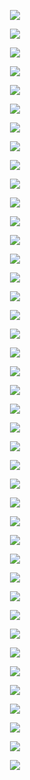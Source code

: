 <p align="center"> <img src= 'all_figs/DLGN(n_h_l=5,n_n=128,Run=1,Epoch=00000,step=000,UnLearned,train_loss=0.693,train_acc=50.94,test_loss=0.694,test_acc=49.9).png' /> </p>
<p align="center"> <img src= 'all_figs/DLGN(n_h_l=5,n_n=128,Run=1,Epoch=00001,step=003,Learned,train_loss=0.693,train_acc=50.94,test_loss=0.694,test_acc=49.9).png' /> </p>
<p align="center"> <img src= 'all_figs/DLGN(n_h_l=5,n_n=128,Run=1,Epoch=00001,step=006,Learned,train_loss=0.693,train_acc=50.94,test_loss=0.694,test_acc=49.9).png' /> </p>
<p align="center"> <img src= 'all_figs/DLGN(n_h_l=5,n_n=128,Run=1,Epoch=00001,step=009,Learned,train_loss=0.693,train_acc=50.94,test_loss=0.694,test_acc=49.9).png' /> </p>
<p align="center"> <img src= 'all_figs/DLGN(n_h_l=5,n_n=128,Run=1,Epoch=00002,step=003,Learned,train_loss=0.693,train_acc=50.94,test_loss=0.693,test_acc=49.9).png' /> </p>
<p align="center"> <img src= 'all_figs/DLGN(n_h_l=5,n_n=128,Run=1,Epoch=00002,step=006,Learned,train_loss=0.693,train_acc=50.94,test_loss=0.693,test_acc=49.9).png' /> </p>
<p align="center"> <img src= 'all_figs/DLGN(n_h_l=5,n_n=128,Run=1,Epoch=00002,step=009,Learned,train_loss=0.693,train_acc=50.94,test_loss=0.693,test_acc=49.9).png' /> </p>
<p align="center"> <img src= 'all_figs/DLGN(n_h_l=5,n_n=128,Run=1,Epoch=00003,step=010,Learned,train_loss=0.693,train_acc=50.94,test_loss=0.693,test_acc=49.9).png' /> </p>
<p align="center"> <img src= 'all_figs/DLGN(n_h_l=5,n_n=128,Run=1,Epoch=00004,step=010,Learned,train_loss=0.693,train_acc=50.94,test_loss=0.693,test_acc=49.9).png' /> </p>
<p align="center"> <img src= 'all_figs/DLGN(n_h_l=5,n_n=128,Run=1,Epoch=00005,step=010,Learned,train_loss=0.693,train_acc=50.94,test_loss=0.693,test_acc=49.9).png' /> </p>
<p align="center"> <img src= 'all_figs/DLGN(n_h_l=5,n_n=128,Run=1,Epoch=00006,step=010,Learned,train_loss=0.692,train_acc=50.94,test_loss=0.693,test_acc=49.9).png' /> </p>
<p align="center"> <img src= 'all_figs/DLGN(n_h_l=5,n_n=128,Run=1,Epoch=00007,step=010,Learned,train_loss=0.692,train_acc=50.94,test_loss=0.693,test_acc=49.9).png' /> </p>
<p align="center"> <img src= 'all_figs/DLGN(n_h_l=5,n_n=128,Run=1,Epoch=00008,step=010,Learned,train_loss=0.692,train_acc=50.94,test_loss=0.693,test_acc=49.9).png' /> </p>
<p align="center"> <img src= 'all_figs/DLGN(n_h_l=5,n_n=128,Run=1,Epoch=00009,step=010,Learned,train_loss=0.692,train_acc=50.94,test_loss=0.693,test_acc=49.9).png' /> </p>
<p align="center"> <img src= 'all_figs/DLGN(n_h_l=5,n_n=128,Run=1,Epoch=00010,step=010,Learned,train_loss=0.692,train_acc=50.94,test_loss=0.693,test_acc=49.9).png' /> </p>
<p align="center"> <img src= 'all_figs/DLGN(n_h_l=5,n_n=128,Run=1,Epoch=00020,step=010,Learned,train_loss=0.691,train_acc=50.94,test_loss=0.692,test_acc=49.9).png' /> </p>
<p align="center"> <img src= 'all_figs/DLGN(n_h_l=5,n_n=128,Run=1,Epoch=00030,step=010,Learned,train_loss=0.687,train_acc=55.16,test_loss=0.69,test_acc=51.65).png' /> </p>
<p align="center"> <img src= 'all_figs/DLGN(n_h_l=5,n_n=128,Run=1,Epoch=00040,step=010,Learned,train_loss=0.677,train_acc=69.84,test_loss=0.684,test_acc=59.65).png' /> </p>
<p align="center"> <img src= 'all_figs/DLGN(n_h_l=5,n_n=128,Run=1,Epoch=00050,step=010,Learned,train_loss=0.644,train_acc=70.16,test_loss=0.665,test_acc=62.8).png' /> </p>
<p align="center"> <img src= 'all_figs/DLGN(n_h_l=5,n_n=128,Run=1,Epoch=00060,step=010,Learned,train_loss=0.586,train_acc=71.56,test_loss=0.629,test_acc=65.2).png' /> </p>
<p align="center"> <img src= 'all_figs/DLGN(n_h_l=5,n_n=128,Run=1,Epoch=00070,step=010,Learned,train_loss=0.524,train_acc=72.97,test_loss=0.585,test_acc=65.05).png' /> </p>
<p align="center"> <img src= 'all_figs/DLGN(n_h_l=5,n_n=128,Run=1,Epoch=00080,step=010,Learned,train_loss=0.483,train_acc=75.31,test_loss=0.557,test_acc=66.65).png' /> </p>
<p align="center"> <img src= 'all_figs/DLGN(n_h_l=5,n_n=128,Run=1,Epoch=00090,step=010,Learned,train_loss=0.457,train_acc=75.16,test_loss=0.537,test_acc=68.2).png' /> </p>
<p align="center"> <img src= 'all_figs/DLGN(n_h_l=5,n_n=128,Run=1,Epoch=00100,step=010,Learned,train_loss=0.437,train_acc=75.62,test_loss=0.521,test_acc=68.55).png' /> </p>
<p align="center"> <img src= 'all_figs/DLGN(n_h_l=5,n_n=128,Run=1,Epoch=00200,step=010,Learned,train_loss=0.369,train_acc=80.78,test_loss=0.481,test_acc=70.7).png' /> </p>
<p align="center"> <img src= 'all_figs/DLGN(n_h_l=5,n_n=128,Run=1,Epoch=00300,step=010,Learned,train_loss=0.338,train_acc=81.25,test_loss=0.464,test_acc=70.6).png' /> </p>
<p align="center"> <img src= 'all_figs/DLGN(n_h_l=5,n_n=128,Run=1,Epoch=00400,step=010,Learned,train_loss=0.317,train_acc=82.5,test_loss=0.462,test_acc=74.2).png' /> </p>
<p align="center"> <img src= 'all_figs/DLGN(n_h_l=5,n_n=128,Run=1,Epoch=00500,step=010,Learned,train_loss=0.313,train_acc=82.81,test_loss=0.459,test_acc=74.5).png' /> </p>
<p align="center"> <img src= 'all_figs/DLGN(n_h_l=5,n_n=128,Run=1,Epoch=00600,step=010,Learned,train_loss=0.293,train_acc=84.84,test_loss=0.466,test_acc=74.1).png' /> </p>
<p align="center"> <img src= 'all_figs/DLGN(n_h_l=5,n_n=128,Run=1,Epoch=00700,step=010,Learned,train_loss=0.268,train_acc=87.66,test_loss=0.473,test_acc=76.5).png' /> </p>
<p align="center"> <img src= 'all_figs/DLGN(n_h_l=5,n_n=128,Run=1,Epoch=00800,step=010,Learned,train_loss=0.251,train_acc=88.28,test_loss=0.48,test_acc=77.95).png' /> </p>
<p align="center"> <img src= 'all_figs/DLGN(n_h_l=5,n_n=128,Run=1,Epoch=00900,step=010,Learned,train_loss=0.228,train_acc=89.22,test_loss=0.498,test_acc=80.75).png' /> </p>
<p align="center"> <img src= 'all_figs/DLGN(n_h_l=5,n_n=128,Run=1,Epoch=01000,step=010,Learned,train_loss=0.213,train_acc=89.69,test_loss=0.525,test_acc=83.05).png' /> </p>
<p align="center"> <img src= 'all_figs/DLGN(n_h_l=5,n_n=128,Run=1,Epoch=02000,step=010,Learned,train_loss=0.068,train_acc=97.34,test_loss=0.972,test_acc=92.1).png' /> </p>
<p align="center"> <img src= 'all_figs/DLGN(n_h_l=5,n_n=128,Run=1,Epoch=03000,step=010,Learned,train_loss=0.035,train_acc=98.44,test_loss=1.387,test_acc=93.65).png' /> </p>
<p align="center"> <img src= 'all_figs/DLGN(n_h_l=5,n_n=128,Run=1,Epoch=04000,step=010,Learned,train_loss=0.024,train_acc=99.22,test_loss=1.685,test_acc=93.15).png' /> </p>
<p align="center"> <img src= 'all_figs/DLGN(n_h_l=5,n_n=128,Run=1,Epoch=05000,step=010,Learned,train_loss=0.017,train_acc=99.38,test_loss=1.811,test_acc=93.7).png' /> </p>
<p align="center"> <img src= 'all_figs/DLGN(n_h_l=5,n_n=128,Run=1,Epoch=06000,step=010,Learned,train_loss=0.02,train_acc=99.38,test_loss=1.901,test_acc=92.65).png' /> </p>
<p align="center"> <img src= 'all_figs/DLGN(n_h_l=5,n_n=128,Run=1,Epoch=07000,step=010,Learned,train_loss=0.015,train_acc=99.69,test_loss=1.995,test_acc=93.3).png' /> </p>
<p align="center"> <img src= 'all_figs/DLGN(n_h_l=5,n_n=128,Run=1,Epoch=08000,step=010,Learned,train_loss=0.012,train_acc=99.69,test_loss=2.008,test_acc=93.5).png' /> </p>
<p align="center"> <img src= 'all_figs/DLGN(n_h_l=5,n_n=128,Run=1,Epoch=09000,step=010,Learned,train_loss=0.009,train_acc=99.84,test_loss=2.052,test_acc=93.15).png' /> </p>
